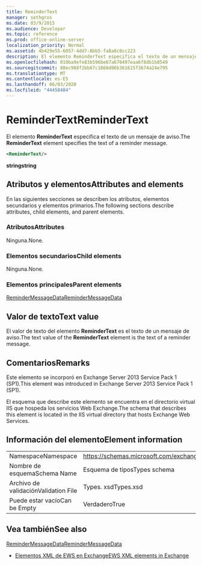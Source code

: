 ```yaml
---
title: ReminderText
manager: sethgros
ms.date: 03/9/2015
ms.audience: Developer
ms.topic: reference
ms.prod: office-online-server
localization_priority: Normal
ms.assetid: 4b429e55-6057-4dd7-8bb5-fa8a8c0cc223
description: El elemento ReminderText especifica el texto de un mensaje de aviso.
ms.openlocfilehash: 019ba9efe83b596be67a670497eaa6f8db1b8549
ms.sourcegitcommit: 88ec988f2bb67c1866d06b361615f3674a24e795
ms.translationtype: MT
ms.contentlocale: es-ES
ms.lasthandoff: 06/03/2020
ms.locfileid: "44458484"
---
```

# <a name="remindertext"></a><span data-ttu-id="d6995-103">ReminderText</span><span class="sxs-lookup"><span data-stu-id="d6995-103">ReminderText</span></span>

<span data-ttu-id="d6995-104">El elemento **ReminderText** especifica el texto de un mensaje de aviso.</span><span class="sxs-lookup"><span data-stu-id="d6995-104">The **ReminderText** element specifies the text of a reminder message.</span></span> 
  
```XML
<ReminderText/>
```

 <span data-ttu-id="d6995-105">**string**</span><span class="sxs-lookup"><span data-stu-id="d6995-105">**string**</span></span>
## <a name="attributes-and-elements"></a><span data-ttu-id="d6995-106">Atributos y elementos</span><span class="sxs-lookup"><span data-stu-id="d6995-106">Attributes and elements</span></span>

<span data-ttu-id="d6995-107">En las siguientes secciones se describen los atributos, elementos secundarios y elementos primarios.</span><span class="sxs-lookup"><span data-stu-id="d6995-107">The following sections describe attributes, child elements, and parent elements.</span></span>
  
### <a name="attributes"></a><span data-ttu-id="d6995-108">Atributos</span><span class="sxs-lookup"><span data-stu-id="d6995-108">Attributes</span></span>

<span data-ttu-id="d6995-109">Ninguna.</span><span class="sxs-lookup"><span data-stu-id="d6995-109">None.</span></span>
  
### <a name="child-elements"></a><span data-ttu-id="d6995-110">Elementos secundarios</span><span class="sxs-lookup"><span data-stu-id="d6995-110">Child elements</span></span>

<span data-ttu-id="d6995-111">Ninguna.</span><span class="sxs-lookup"><span data-stu-id="d6995-111">None.</span></span>
  
### <a name="parent-elements"></a><span data-ttu-id="d6995-112">Elementos principales</span><span class="sxs-lookup"><span data-stu-id="d6995-112">Parent elements</span></span>

[<span data-ttu-id="d6995-113">ReminderMessageData</span><span class="sxs-lookup"><span data-stu-id="d6995-113">ReminderMessageData</span></span>](remindermessagedata.md)
  
## <a name="text-value"></a><span data-ttu-id="d6995-114">Valor de texto</span><span class="sxs-lookup"><span data-stu-id="d6995-114">Text value</span></span>

<span data-ttu-id="d6995-115">El valor de texto del elemento **ReminderText** es el texto de un mensaje de aviso.</span><span class="sxs-lookup"><span data-stu-id="d6995-115">The text value of the **ReminderText** element is the text of a reminder message.</span></span> 
  
## <a name="remarks"></a><span data-ttu-id="d6995-116">Comentarios</span><span class="sxs-lookup"><span data-stu-id="d6995-116">Remarks</span></span>

<span data-ttu-id="d6995-117">Este elemento se incorporó en Exchange Server 2013 Service Pack 1 (SP1).</span><span class="sxs-lookup"><span data-stu-id="d6995-117">This element was introduced in Exchange Server 2013 Service Pack 1 (SP1).</span></span>
  
<span data-ttu-id="d6995-118">El esquema que describe este elemento se encuentra en el directorio virtual IIS que hospeda los servicios Web Exchange.</span><span class="sxs-lookup"><span data-stu-id="d6995-118">The schema that describes this element is located in the IIS virtual directory that hosts Exchange Web Services.</span></span>
  
## <a name="element-information"></a><span data-ttu-id="d6995-119">Información del elemento</span><span class="sxs-lookup"><span data-stu-id="d6995-119">Element information</span></span>

|||
|:-----|:-----|
|<span data-ttu-id="d6995-120">Namespace</span><span class="sxs-lookup"><span data-stu-id="d6995-120">Namespace</span></span>  <br/> |https://schemas.microsoft.com/exchange/services/2006/types  <br/> |
|<span data-ttu-id="d6995-121">Nombre de esquema</span><span class="sxs-lookup"><span data-stu-id="d6995-121">Schema Name</span></span>  <br/> |<span data-ttu-id="d6995-122">Esquema de tipos</span><span class="sxs-lookup"><span data-stu-id="d6995-122">Types schema</span></span>  <br/> |
|<span data-ttu-id="d6995-123">Archivo de validación</span><span class="sxs-lookup"><span data-stu-id="d6995-123">Validation File</span></span>  <br/> |<span data-ttu-id="d6995-124">Types. xsd</span><span class="sxs-lookup"><span data-stu-id="d6995-124">Types.xsd</span></span>  <br/> |
|<span data-ttu-id="d6995-125">Puede estar vacío</span><span class="sxs-lookup"><span data-stu-id="d6995-125">Can be Empty</span></span>  <br/> |<span data-ttu-id="d6995-126">Verdadero</span><span class="sxs-lookup"><span data-stu-id="d6995-126">True</span></span>  <br/> |
   
## <a name="see-also"></a><span data-ttu-id="d6995-127">Vea también</span><span class="sxs-lookup"><span data-stu-id="d6995-127">See also</span></span>



[<span data-ttu-id="d6995-128">ReminderMessageData</span><span class="sxs-lookup"><span data-stu-id="d6995-128">ReminderMessageData</span></span>](remindermessagedata.md)


- [<span data-ttu-id="d6995-129">Elementos XML de EWS en Exchange</span><span class="sxs-lookup"><span data-stu-id="d6995-129">EWS XML elements in Exchange</span></span>](ews-xml-elements-in-exchange.md)

